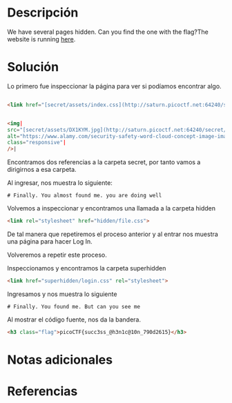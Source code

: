 # **Descripción**

We have several pages hidden. Can you find the one with the flag?The website is running [here](http://saturn.picoctf.net:64240/).

# **Solución**

Lo primero fue inspeccionar la página para ver si podíamos encontrar algo.


```html

<link href="[secret/assets/index.css](http://saturn.picoctf.net:64240/secret/assets/index.css)" rel="stylesheet" />


<img|
src="[secret/assets/DX1KYM.jpg](http://saturn.picoctf.net:64240/secret/assets/DX1KYM.jpg)"|
alt="https://www.alamy.com/security-safety-word-cloud-concept-image-image67649784.html"|
class="responsive"|
/>|
```

Encontramos dos referencias a la carpeta secret, por tanto vamos a dirigirnos a esa carpeta.

Al ingresar, nos muestra lo siguiente:

```
# Finally. You almost found me. you are doing well
```

Volvemos a inspeccionar y encontramos una llamada a la carpeta hidden

```html
<link rel="stylesheet" href="hidden/file.css">
```

De tal manera que repetiremos el proceso anterior y al entrar nos muestra una página para hacer Log In.

Volveremos a repetir este proceso.

Inspeccionamos y encontramos la carpeta superhidden

```html
<link href="superhidden/login.css" rel="stylesheet">
```

Ingresamos y nos muestra lo siguiente

```
# Finally. You found me. But can you see me
```

Al mostrar el código fuente, nos da la bandera.

```html
<h3 class="flag">picoCTF{succ3ss_@h3n1c@10n_790d2615}</h3>
```



# **Notas adicionales**


# **Referencias**



